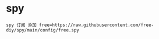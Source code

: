 # spy

```
spy 订阅 添加 free=https://raw.githubusercontent.com/free-diy/spy/main/config/free.spy
```



